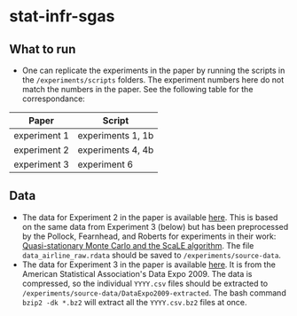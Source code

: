 # stat-infr-sgas

## What to run
- One can replicate the experiments in the paper by running the scripts in the `/experiments/scripts` folders. The experiment numbers here do not match the numbers in the paper. See the following table for the correspondance:

| Paper         | Script             |
| ------------- | ------------------ |
| experiment 1  | experiments 1, 1b  |
| experiment 2  | experiments 4, 4b  |
| experiment 3  | experiment 6       |


## Data
- The data for Experiment 2 in the paper is available [here](https://warwick.ac.uk/fac/sci/statistics/staff/academic-research/pollock/scale/data_airline_raw.rdata). This is based on the same data from Experiment 3 (below) but has been preprocessed by the Pollock, Fearnhead, and Roberts for experiments in their work: [Quasi-stationary Monte Carlo and the ScaLE algorithm](https://rss.onlinelibrary.wiley.com/doi/10.1111/rssb.12365). The file `data_airline_raw.rdata` should be saved to `/experiments/source-data`.
- The data for Experiment 3 in the paper is available [here](https://community.amstat.org/jointscsg-section/dataexpo/dataexpo2009). It is from the American Statistical Association's Data Expo 2009. The data is compressed, so the individual `YYYY.csv` files should be extracted to `/experiments/source-data/DataExpo2009-extracted`. The bash command `bzip2 -dk *.bz2` will extract all the `YYYY.csv.bz2` files at once.
